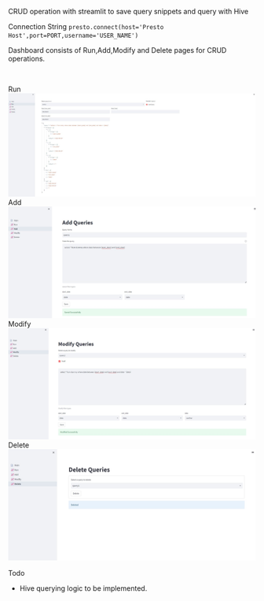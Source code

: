 CRUD operation with streamlit to save query snippets and query with Hive

Connection String
`presto.connect(host='Presto Host',port=PORT,username='USER_NAME')`
&nbsp;
&nbsp;

Dashboard consists of Run,Add,Modify and Delete pages for CRUD operations.

&nbsp;

Run
![Screenshot](./screenshots/run.jpg "Screenshot")
Add
![Screenshot](./screenshots/add.jpg "Screenshot")
Modify
![Screenshot](./screenshots/modify.jpg "Screenshot")
Delete
![Screenshot](./screenshots/delete.jpg "Screenshot")

Todo
- Hive querying logic to be implemented.
